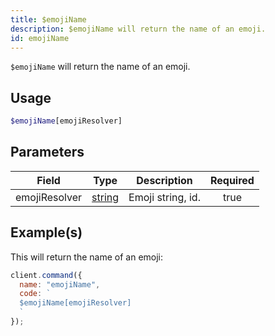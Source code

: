 ```yaml
---
title: $emojiName
description: $emojiName will return the name of an emoji.
id: emojiName
---
```


`$emojiName` will return the name of an emoji.

## Usage

```php
$emojiName[emojiResolver]
```

## Parameters

| Field         | Type                                                                                              | Description       | Required |
| ------------- | ------------------------------------------------------------------------------------------------- | ----------------- | :------: |
| emojiResolver | [string](https://developer.mozilla.org/en-US/docs/Web/JavaScript/Reference/Global_Objects/String) | Emoji string, id. |   true   |

## Example(s)

This will return the name of an emoji:

```javascript
client.command({
  name: "emojiName",
  code: `
  $emojiName[emojiResolver]
  `
});
```
